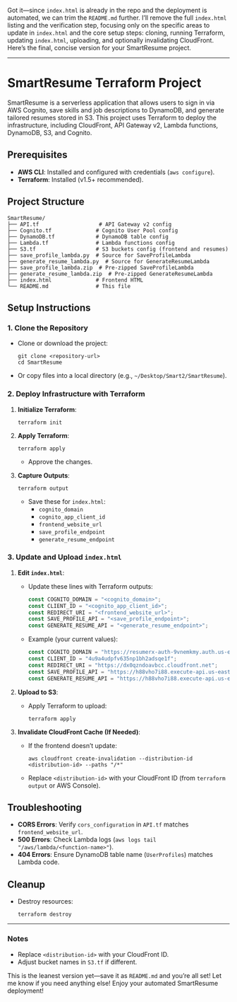 Got it—since `index.html` is already in the repo and the deployment is automated, we can trim the `README.md` further. I’ll remove the full `index.html` listing and the verification step, focusing only on the specific areas to update in `index.html` and the core setup steps: cloning, running Terraform, updating `index.html`, uploading, and optionally invalidating CloudFront. Here’s the final, concise version for your SmartResume project.

---

# SmartResume Terraform Project

SmartResume is a serverless application that allows users to sign in via AWS Cognito, save skills and job descriptions to DynamoDB, and generate tailored resumes stored in S3. This project uses Terraform to deploy the infrastructure, including CloudFront, API Gateway v2, Lambda functions, DynamoDB, S3, and Cognito.

## Prerequisites

- **AWS CLI**: Installed and configured with credentials (`aws configure`).
- **Terraform**: Installed (v1.5+ recommended).

## Project Structure

```
SmartResume/
├── API.tf                   # API Gateway v2 config
├── Cognito.tf              # Cognito User Pool config
├── DynamoDB.tf             # DynamoDB table config
├── Lambda.tf               # Lambda functions config
├── S3.tf                   # S3 buckets config (frontend and resumes)
├── save_profile_lambda.py  # Source for SaveProfileLambda
├── generate_resume_lambda.py  # Source for GenerateResumeLambda
├── save_profile_lambda.zip  # Pre-zipped SaveProfileLambda
├── generate_resume_lambda.zip  # Pre-zipped GenerateResumeLambda
├── index.html              # Frontend HTML
└── README.md               # This file
```

## Setup Instructions

### 1. Clone the Repository
- Clone or download the project:
  ```
  git clone <repository-url>
  cd SmartResume
  ```
- Or copy files into a local directory (e.g., `~/Desktop/Smart2/SmartResume`).

### 2. Deploy Infrastructure with Terraform
1. **Initialize Terraform**:
   ```
   terraform init
   ```

2. **Apply Terraform**:
   ```
   terraform apply
   ```
   - Approve the changes.

3. **Capture Outputs**:
   ```
   terraform output
   ```
   - Save these for `index.html`:
     - `cognito_domain`
     - `cognito_app_client_id`
     - `frontend_website_url`
     - `save_profile_endpoint`
     - `generate_resume_endpoint`

### 3. Update and Upload `index.html`
1. **Edit `index.html`**:
   - Update these lines with Terraform outputs:
     ```javascript
     const COGNITO_DOMAIN = "<cognito_domain>";
     const CLIENT_ID = "<cognito_app_client_id>";
     const REDIRECT_URI = "<frontend_website_url>";
     const SAVE_PROFILE_API = "<save_profile_endpoint>";
     const GENERATE_RESUME_API = "<generate_resume_endpoint>";
     ```
   - Example (your current values):
     ```javascript
     const COGNITO_DOMAIN = "https://resumerx-auth-9vnemkmy.auth.us-east-1.amazoncognito.com";
     const CLIENT_ID = "4u9a4udpfv635np1bh2adsqe1f";
     const REDIRECT_URI = "https://dx0qzndoavbcc.cloudfront.net";
     const SAVE_PROFILE_API = "https://h88vho7i88.execute-api.us-east-1.amazonaws.com/prod/save-profile";
     const GENERATE_RESUME_API = "https://h88vho7i88.execute-api.us-east-1.amazonaws.com/prod/generate-resume";
     ```

2. **Upload to S3**:
   - Apply Terraform to upload:
     ```
     terraform apply
     ```

3. **Invalidate CloudFront Cache (If Needed)**:
   - If the frontend doesn’t update:
     ```
     aws cloudfront create-invalidation --distribution-id <distribution-id> --paths "/*"
     ```
   - Replace `<distribution-id>` with your CloudFront ID (from `terraform output` or AWS Console).

## Troubleshooting
- **CORS Errors**: Verify `cors_configuration` in `API.tf` matches `frontend_website_url`.
- **500 Errors**: Check Lambda logs (`aws logs tail "/aws/lambda/<function-name>"`).
- **404 Errors**: Ensure DynamoDB table name (`UserProfiles`) matches Lambda code.

## Cleanup
- Destroy resources:
  ```
  terraform destroy
  ```

---

### Notes
- Replace `<distribution-id>` with your CloudFront ID.
- Adjust bucket names in `S3.tf` if different.

This is the leanest version yet—save it as `README.md` and you’re all set! Let me know if you need anything else! Enjoy your automated SmartResume deployment!
